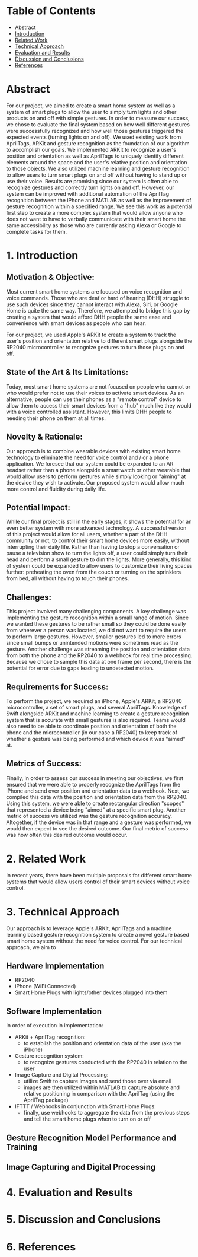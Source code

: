 # Table of Contents
* Abstract
* [Introduction](#1-introduction)
* [Related Work](#2-related-work)
* [Technical Approach](#3-technical-approach)
* [Evaluation and Results](#4-evaluation-and-results)
* [Discussion and Conclusions](#5-discussion-and-conclusions)
* [References](#6-references)

# Abstract

For our project, we aimed to create a smart home system as well as a system of smart plugs to allow the user to simply turn lights and other products on and off with simple gestures. In order to measure our success, we chose to evaluate the final system based on how well different gestures were successfully recognized and how well those gestures triggered the expected events (turning lights on and off).  We used existing work from AprilTags, ARKit and gesture recognition as the foundation of our algorithm to accomplish our goals.  We implemented ARKit to recognize a user's position and orientation as well as AprilTags to uniquely identify different elements around the space and the user's relative position and orientation to those objects.  We also utilized machine learning and gesture recognition to allow users to turn smart plugs on and off without having to stand up or use their voice.  Results are promising since our system is often able to recognize gestures and correctly turn lights on and off.  However, our system can be improved with additional automation of the AprilTag recognition between the iPhone and MATLAB as well as the improvement of gesture recognition within a specified range.  We see this work as a potential first step to create a more complex system that would allow anyone who does not want to have to verbally communicate with their smart home the same accessibility as those who are currently asking Alexa or Google to complete tasks for them. 

# 1. Introduction

## Motivation & Objective:
Most current smart home systems are focused on voice recognition and voice commands.  Those who are deaf or hard of hearing (DHH) struggle to use such devices since they cannot interact with Alexa, Siri, or Google Home is quite the same way.  Therefore, we attempted to bridge this gap by creating a system that would afford DHH people the same ease and convenience with smart devices as people who can hear.  

For our project, we used Apple's ARKit to create a system to track the user's position and orientation relative to different smart plugs alongside the RP2040 microcontroller to recognize gestures to turn those plugs on and off.

## State of the Art & Its Limitations:
Today, most smart home systems are not focused on people who cannot or who would prefer not to use their voices to activate smart devices.  As an alternative, people can use their phones as a "remote control" device to allow them to access their smart devices from a "hub" much like they would with a voice controlled assistant.  However, this limits DHH people to needing their phone on them at all times.    

## Novelty & Rationale:
Our approach is to combine wearable devices with existing smart home technology to eliminate the need for voice control and / or a phone application.  We foresee that our system could be expanded to an AR headset rather than a phone alongside a smartwatch or other wearable that would allow users to perform gestures while simply looking or "aiming" at the device they wish to activate.  Our proposed system would allow much more control and fluidity during daily life.

## Potential Impact:
While our final project is still in the early stages, it shows the potential for an even better system with more advanced technology.  A successful version of this project would allow for all users, whether a part of the DHH community or not, to control their smart home devices more easily, without interrupting their daily life.  Rather than having to stop a conversation or pause a television show to turn the lights off, a user could simply turn their head and perform a small gesture to dim the lights.  More generally, this kind of system could be expanded to allow users to customize their living spaces further: preheating the oven from the couch or turning on the sprinklers from bed, all without having to touch their phones. 

## Challenges:
This project involved many challenging components.  A key challenge was implementing the gesture recognition within a small range of motion.  Since we wanted these gestures to be rather small so they could be done easily from wherever a person was located, we did not want to require the users to perform large gestures.  However, smaller gestures led to more errors since small bumps or unintended motions were sometimes read as the gesture.  Another challenge was streaming the position and orientation data from both the phone and the RP2040 to a webhook for real time processing.  Because we chose to sample this data at one frame per second, there is the potential for error due to gaps leading to undetected motion.

## Requirements for Success:
To perform the project, we required an iPhone, Apple's ARKit, a RP2040 microcontroller, a set of smart plugs, and several AprilTags.  Knowledge of Swift alongside ARKit and machine learning to create a gesture recognition system that is accurate with small gestures is also required.  Teams would also need to be able to coordinate position and orientation of both the phone and the microcontroller (in our case a RP2040) to keep track of whether a gesture was being performed and which device it was "aimed" at.

## Metrics of Success:
Finally, in order to assess our success in meeting our objectives, we first ensured that we were able to properly recognize the AprilTags from the iPhone and send over position and orientation data to a webhook. Next, we compiled this data with the position and orientation data from the RP2040.  Using this system, we were able to create rectangular direction "scopes" that represented a device being "aimed" at a specific smart plug.  Another metric of success we utilized was the gesture recognition accuracy.  Altogether, if the device was in that range and a gesture was performed, we would then expect to see the desired outcome.  Our final metric of success was how often this desired outcome would occur.  

# 2. Related Work

In recent years, there have been multiple proposals for different smart home systems that would allow users control of their smart devices without voice control.  

# 3. Technical Approach

Our approach is to leverage Apple's ARKit, AprilTags and a machine learning based gesture recognition system to create a novel gesture based smart home system without the need for voice control.  For our technical approach, we aim to 

## Hardware Implementation

* RP2040
* iPhone (WiFi Connected)
* Smart Home Plugs with lights/other devices plugged into them

## Software Implementation

In order of execution in implementation:
* ARKit + AprilTag recognition:
  * to establish the position and orientation data of the user (aka the iPhone) 
* Gesture recognition system:
  * to recognize gestures conducted with the RP2040 in relation to the user 
* Image Capture and Digital Processing:
  * utilize Swift to capture images and send those over via email
  * images are then utilized within MATLAB to capture absolute and relative positioning in comparison with the AprilTag (using the AprilTag package)
* IFTTT / Webhooks in conjunction with Smart Home Plugs:
  * finally, use webhooks to aggregate the data from the previous steps and tell the smart home plugs when to turn on or off

## Gesture Recognition Model Performance and Training

## Image Capturing and Digital Processing

# 4. Evaluation and Results

# 5. Discussion and Conclusions

# 6. References
